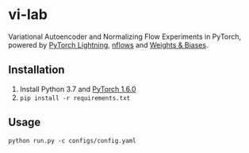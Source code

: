 # vi-lab
Variational Autoencoder and Normalizing Flow Experiments in PyTorch, powered by [PyTorch Lightning](https://github.com/PyTorchLightning/pytorch-lightning), [nflows](https://github.com/bayesiains/nflows) and [Weights & Biases](https://www.wandb.com/).

## Installation
1. Install Python 3.7 and [PyTorch 1.6.0](https://pytorch.org/)
2. ```pip install -r requirements.txt```

## Usage
```
python run.py -c configs/config.yaml
```
